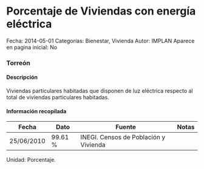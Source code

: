 Porcentaje de Viviendas con energía eléctrica
=====

Fecha: 2014-05-01
Categorías: Bienestar, Vivienda
Autor: IMPLAN
Aparece en pagina inicial: No

### Torreón

#### Descripción

Viviendas particulares habitadas que disponen de luz eléctrica respecto al total de viviendas particulares habitadas.

<!-- break -->

#### Información recopilada

<table class="table table-hover table-bordered matriz">
  <thead>
    <tr><th>Fecha</th><th>Dato</th><th>Fuente</th><th>Notas</th></tr>
  </thead>
  <tbody>
    <tr><td class="centrado">25/06/2010</td><td class="derecha">99.61 %</td><td>INEGI. Censos de Población y Vivienda</td><td></td></tr>
  </tbody>
</table>

Unidad: Porcentaje.
